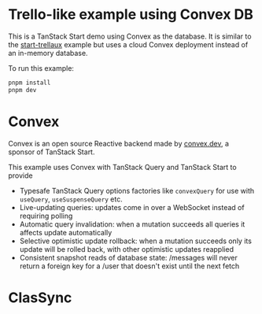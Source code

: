 # Trello-like example using Convex DB

This is a TanStack Start demo using Convex as the database.
It is similar to the [start-trellaux](https://github.com/TanStack/router/tree/main/examples/react/start-trellaux) example but uses a cloud Convex deployment instead of an in-memory database.

To run this example:

```sh
pnpm install
pnpm dev
```

# Convex

Convex is an open source Reactive backend made by [convex.dev](https://convex.dev/?utm_source=tanstack), a sponsor of TanStack Start.

This example uses Convex with TanStack Query and TanStack Start to provide

- Typesafe TanStack Query options factories like `convexQuery` for use with `useQuery`, `useSuspenseQuery` etc.
- Live-updating queries: updates come in over a WebSocket instead of requiring polling
- Automatic query invalidation: when a mutation succeeds all queries it affects update automatically
- Selective optimistic update rollback: when a mutation succeeds only its update will be rolled back, with other optimistic updates reapplied
- Consistent snapshot reads of database state: /messages will never return a foreign key for a /user that doesn't exist until the next fetch
# ClasSync
